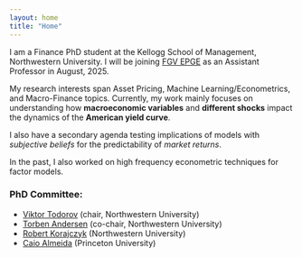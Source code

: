 ```yaml
---
layout: home
title: "Home"
---
```


I am a Finance PhD student at the Kellogg School of Management, Northwestern University. I will be joining [FGV EPGE](https://epge.fgv.br/) as an Assistant Professor in August, 2025.

My research interests span Asset Pricing, Machine Learning/Econometrics, and Macro-Finance topics. Currently, my work mainly focuses on understanding how **macroeconomic variables** and **different shocks** impact the dynamics of the **American yield curve**.

I also have a secondary agenda testing implications of models with *subjective beliefs* for the predictability of *market returns*.

In the past, I also worked on high frequency econometric techniques for factor models.

### PhD Committee:
+ [Viktor Todorov](https://www.kellogg.northwestern.edu/faculty/todorov/htm/index.htm) (chair, Northwestern University)
+ [Torben Andersen](https://www.kellogg.northwestern.edu/faculty/directory/andersen_torben/) (co-chair, Northwestern University)
+ [Robert Korajczyk](https://www.kellogg.northwestern.edu/faculty/directory/korajczyk_robert.aspx#research=page1) (Northwestern University)
+ [Caio Almeida](https://sites.google.com/view/caio-almeida) (Princeton University)

